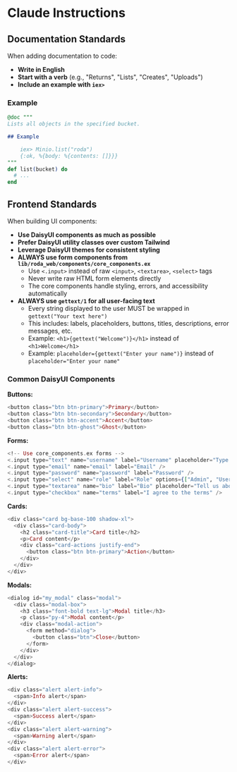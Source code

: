 # Claude Instructions

## Documentation Standards

When adding documentation to code:

- **Write in English**
- **Start with a verb** (e.g., "Returns", "Lists", "Creates", "Uploads")
- **Include an example with `iex>`**

### Example

```elixir
@doc """
Lists all objects in the specified bucket.

## Example

    iex> Minio.list("roda")
    {:ok, %{body: %{contents: []}}}
"""
def list(bucket) do
  # ...
end
```

## Frontend Standards

When building UI components:

- **Use DaisyUI components as much as possible**
- **Prefer DaisyUI utility classes over custom Tailwind**
- **Leverage DaisyUI themes for consistent styling**
- **ALWAYS use form components from `lib/roda_web/components/core_components.ex`**
  - Use `<.input>` instead of raw `<input>`, `<textarea>`, `<select>` tags
  - Never write raw HTML form elements directly
  - The core components handle styling, errors, and accessibility automatically
- **ALWAYS use `gettext/1` for all user-facing text**
  - Every string displayed to the user MUST be wrapped in `gettext("Your text here")`
  - This includes: labels, placeholders, buttons, titles, descriptions, error messages, etc.
  - Example: `<h1>{gettext("Welcome")}</h1>` instead of `<h1>Welcome</h1>`
  - Example: `placeholder={gettext("Enter your name")}` instead of `placeholder="Enter your name"`

### Common DaisyUI Components

**Buttons:**
```heex
<button class="btn btn-primary">Primary</button>
<button class="btn btn-secondary">Secondary</button>
<button class="btn btn-accent">Accent</button>
<button class="btn btn-ghost">Ghost</button>
```

**Forms:**
```heex
<!-- Use core_components.ex forms -->
<.input type="text" name="username" label="Username" placeholder="Type here" />
<.input type="email" name="email" label="Email" />
<.input type="password" name="password" label="Password" />
<.input type="select" name="role" label="Role" options={["Admin", "User"]} prompt="Choose a role" />
<.input type="textarea" name="bio" label="Bio" placeholder="Tell us about yourself" />
<.input type="checkbox" name="terms" label="I agree to the terms" />
```

**Cards:**
```heex
<div class="card bg-base-100 shadow-xl">
  <div class="card-body">
    <h2 class="card-title">Card title</h2>
    <p>Card content</p>
    <div class="card-actions justify-end">
      <button class="btn btn-primary">Action</button>
    </div>
  </div>
</div>
```

**Modals:**
```heex
<dialog id="my_modal" class="modal">
  <div class="modal-box">
    <h3 class="font-bold text-lg">Modal title</h3>
    <p class="py-4">Modal content</p>
    <div class="modal-action">
      <form method="dialog">
        <button class="btn">Close</button>
      </form>
    </div>
  </div>
</dialog>
```

**Alerts:**
```heex
<div class="alert alert-info">
  <span>Info alert</span>
</div>
<div class="alert alert-success">
  <span>Success alert</span>
</div>
<div class="alert alert-warning">
  <span>Warning alert</span>
</div>
<div class="alert alert-error">
  <span>Error alert</span>
</div>
```
